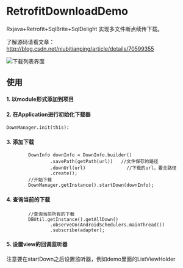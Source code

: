# RetrofitDownloadDemo
Rxjava+Retrofit+SqlBrite+SqlDelight 实现多文件断点续传下载。

了解源码请看文章： http://blog.csdn.net/niubitianping/article/details/70599355

![下载列表界面](http://img.blog.csdn.net/20170424162245229?watermark/2/text/aHR0cDovL2Jsb2cuY3Nkbi5uZXQvbml1Yml0aWFucGluZw==/font/5a6L5L2T/fontsize/400/fill/I0JBQkFCMA==/dissolve/70/gravity/SouthEast)

## **使用**


#### **1. 以module形式添加到项目**


#### **2. 在Application进行初始化下载器**

```
DownManager.init(this):
```

#### **3. 添加下载**

```
        DownInfo downInfo = DownInfo.builder()
                .savePath(getPath(url))   //文件保存的路径
                .downUrl(url)               //下载的url，要全路径
                .create();
        //开始下载
        DownManager.getInstance().startDown(downInfo);
```

#### **4. 查询当前的下载**

```
        //查询当前所有的下载
        DBUtil.getInstance().getAllDown()
                .observeOn(AndroidSchedulers.mainThread())
                .subscribe(adapter);
```

#### **5. 设置view的回调监听器**

注意要在startDown之后设置监听器，例如demo里面的ListViewHolder




